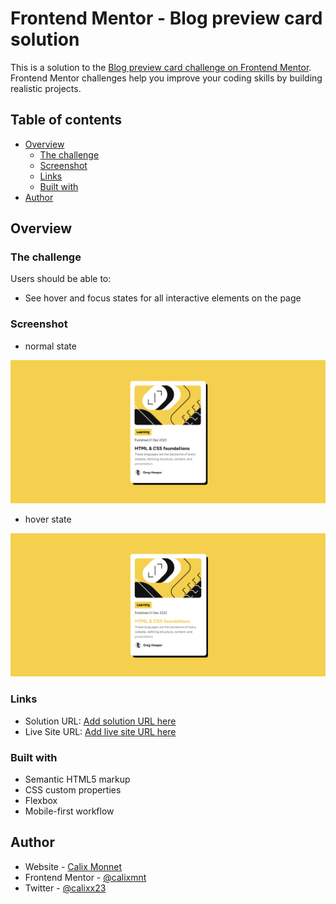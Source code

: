 # Frontend Mentor - Blog preview card solution

This is a solution to the [Blog preview card challenge on Frontend Mentor](https://www.frontendmentor.io/challenges/blog-preview-card-ckPaj01IcS). Frontend Mentor challenges help you improve your coding skills by building realistic projects. 

## Table of contents

- [Overview](#overview)
  - [The challenge](#the-challenge)
  - [Screenshot](#screenshot)
  - [Links](#links)
  - [Built with](#built-with)
- [Author](#author)

## Overview

### The challenge

Users should be able to:

- See hover and focus states for all interactive elements on the page

### Screenshot

- normal state

![img.png](img.png)

- hover state

![img_1.png](img_1.png)


### Links

- Solution URL: [Add solution URL here](https://github.com/calixmnt/blog-preview-card--fem)
- Live Site URL: [Add live site URL here](https://calixmnt.github.io/blog-preview-card--fem/)


### Built with

- Semantic HTML5 markup
- CSS custom properties
- Flexbox
- Mobile-first workflow

## Author

- Website - [Calix Monnet](https://www.your-site.com)
- Frontend Mentor - [@calixmnt](https://www.frontendmentor.io/profile/calixmnt)
- Twitter - [@calixx23](https://www.twitter.com/calixx23)
